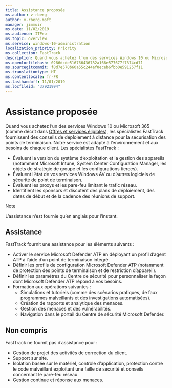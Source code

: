 ```yaml
---
title: Assistance proposée
ms.author: v-rberg
author: v-rberg-msft
manager: jimmuir
ms.date: 11/02/2019
ms.audience: ITPro
ms.topic: overview
ms.service: windows-10-administration
localization_priority: Priority
ms.collection: FastTrack
description: Quand vous achetez l’un des services Windows 10 ou Microsoft 365, les spécialistes FastTrack fournissent des conseils de déploiement à distance pour la sécurisation des points de terminaison. Notre service est adapté à l’environnement et aux besoins de chaque client.
ms.openlocfilehash: 0286dcde516766436782a166e577677f7374cd71
ms.sourcegitcommit: f8d7e570b60a55c244af0eceb6fbb0e591257f11
ms.translationtype: HT
ms.contentlocale: fr-FR
ms.lasthandoff: 11/01/2019
ms.locfileid: "37921994"
---
```

# <a name="assistance-offered"></a>Assistance proposée  

Quand vous achetez l’un des services Windows 10 ou Microsoft 365 (comme décrit dans [Offres et services éligibles](M365-eligible-services-and-plans.md)), les spécialistes FastTrack fournissent des conseils de déploiement à distance pour la sécurisation des points de terminaison. Notre service est adapté à l’environnement et aux besoins de chaque client. Les spécialistes FastTrack :
- Évaluent la version du système d’exploitation et la gestion des appareils (notamment Microsoft Intune, System Center Configuration Manager, les objets de stratégie de groupe et les configurations tierces).
- Évaluent l’état de vos services Windows AV ou d’autres logiciels de sécurité de point de terminaison.
- Évaluent les proxys et les pare-feu limitant le trafic réseau.
- Identifient les sponsors et discutent des plans de déploiement, des dates de début et de la cadence des réunions de support.

> [!NOTE]
> L’assistance n’est fournie qu’en anglais pour l’instant. 

## <a name="assistance"></a>Assistance

FastTrack fournit une assistance pour les éléments suivants :
- Activer le service Microsoft Defender ATP en déployant un profil d’agent ATP à l’aide d’un point de terminaison intégré.
- Définir les profils de configuration Microsoft Defender ATP (notamment de protection des points de terminaison et de restriction d’appareil).
- Définir les paramètres du Centre de sécurité pour personnaliser la façon dont Microsoft Defender ATP répond à vos besoins.
- Formation aux opérations suivantes :
    - Simulations et tutoriels (comme des scénarios pratiques, de faux programmes malveillants et des investigations automatisées).
    - Création de rapports et analytique des menaces.
    - Gestion des menaces et des vulnérabilités.
    - Navigation dans le portail du Centre de sécurité Microsoft Defender.

## <a name="out-of-scope"></a>Non compris

FastTrack ne fournit pas d’assistance pour :
- Gestion de projet des activités de correction du client.
- Support sur site.
- Isolation basée sur le matériel, contrôle d’application, protection contre le code malveillant exploitant une faille de sécurité et conseils concernant le pare-feu réseau.
- Gestion continue et réponse aux menaces.

